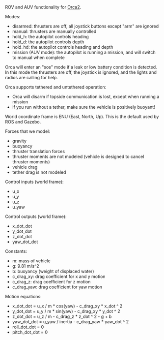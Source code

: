 ROV and AUV functionality for [Orca2](https://github.com/clydemcqueen/orca2).

Modes:
* disarmed: thrusters are off, all joystick buttons except "arm" are ignored
* manual: thrusters are manually controlled
* hold_h: the autopilot controls heading
* hold_d: the autopilot controls depth
* hold_hd: the autopilot controls heading and depth
* mission (AUV mode): the autopilot is running a mission, and will switch to manual when complete

Orca will enter an "sos" mode if a leak or low battery condition is detected.
In this mode the thrusters are off, the joystick is ignored, and the lights and radios are calling for help.

Orca supports tethered and untethered operation:
* Orca will disarm if topside communication is lost, except when running a mission
* if you run without a tether, make sure the vehicle is positively buoyant!

World coordinate frame is ENU (East, North, Up).
This is the default used by ROS and Gazebo.

Forces that we model:
* gravity
* buoyancy
* thruster translation forces
* thruster moments are not modeled (vehicle is designed to cancel thruster moments)
* vehicle drag
* tether drag is not modeled

Control inputs (world frame):
* u_x
* u_y
* u_z
* u_yaw

Control outputs (world frame):
* x_dot_dot
* y_dot_dot
* z_dot_dot
* yaw_dot_dot

Constants:
* m: mass of vehicle
* g: 9.81 m/s^2
* b: buoyancy (weight of displaced water)
* c_drag_xy: drag coefficient for x and y motion
* c_drag_z: drag coefficient for z motion
* c_drag_yaw: drag coefficient for yaw motion

Motion equations:
* x_dot_dot = u_x / m * cos(yaw) - c_drag_xy * x_dot ^ 2
* y_dot_dot = u_y / m * sin(yaw) - c_drag_xy * y_dot ^ 2
* z_dot_dot = u_z / m - c_drag_z * z_dot ^ 2 - g + b
* yaw_dot_dot = u_yaw / inertia - c_drag_yaw * yaw_dot ^ 2
* roll_dot_dot = 0
* pitch_dot_dot = 0